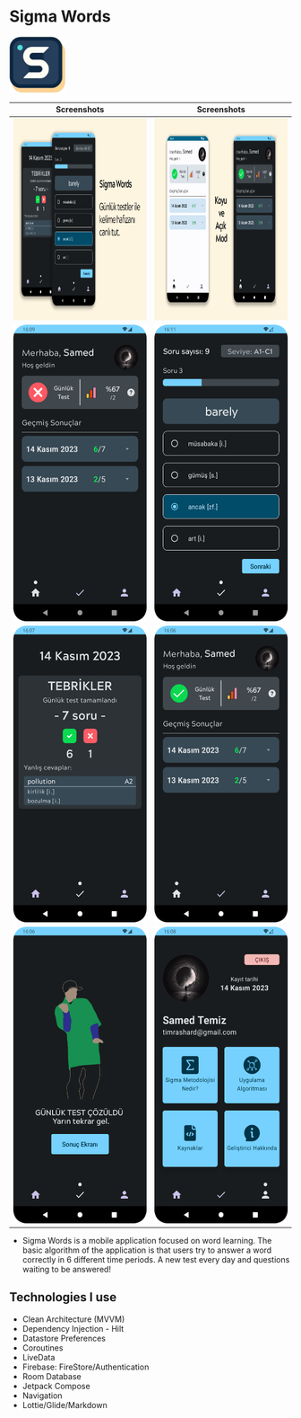 # Sigma Words
<img src="pics/logo.png" width="100" height="100"/>

| Screenshots | Screenshots |
|:--------------:|:---------------:|
|<img src="pics/Tanitim1.png" width="450" height="360"/>|<img src="pics/Tanitim2.png" width="450" height="360"/>|
|<img src="pics/NotSolved_dark.png" width="250" height="528"/>|<img src="pics/TestScreen_dark.png" width="250" height="528"/>|
|<img src="pics/ResultScreen_dark.png" width="250" height="528"/>|<img src="pics/HomeScreen_dark.png" width="250" height="528"/>|
|<img src="pics/AlreadySolvedScreen_dark.png" width="250" height="528"/>|<img src="pics/ProfileScreen_dark.png" width="250" height="528"/>|

- Sigma Words is a mobile application focused on word learning. The basic algorithm of the application is that users try to answer a word correctly in 6 different time periods. A new test every day and questions waiting to be answered!

## Technologies I use
- Clean Architecture (MVVM)
- Dependency Injection - Hilt
- Datastore Preferences
- Coroutines
- LiveData
- Firebase: FireStore/Authentication
- Room Database
- Jetpack Compose
- Navigation
- Lottie/Glide/Markdown


